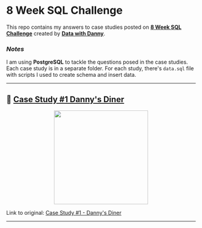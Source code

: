 # **8 Week SQL Challenge**

This repo contains my answers to case studies posted on [**8 Week SQL Challenge**](https://8weeksqlchallenge.com/) created by [**Data with Danny**](https://datawithdanny.com). 

### *Notes*

I am using **PostgreSQL** to tackle the questions posed in the case studies. Each case study is in a separate folder. For each study, there's `data.sql` file with scripts I used to create schema and insert data. 

***
## 🍜 **[Case Study #1 Danny's Diner](1.%20Danny's%20Diner/README.md)**
<p align="center">
<img width="250px" src="https://8weeksqlchallenge.com/images/case-study-designs/1.png">
</p>

Link to original: [Case Study #1 - Danny's Diner](https://8weeksqlchallenge.com/case-study-1/)

***

